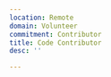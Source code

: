 ```yaml
---
location: Remote
domain: Volunteer
commitment: Contributor
title: Code Contributor
desc: ''

---
```

